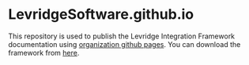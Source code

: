 # LevridgeSoftware.github.io
This repository is used to publish the Levridge Integration Framework documentation using [organization github pages](https://help.github.com/en/github/working-with-github-pages/about-github-pages#types-of-github-pages-sites).
You can download the framework from [here](https://github.com/LevridgeSoftware/LevridgeSoftware.github.io/releases/).
